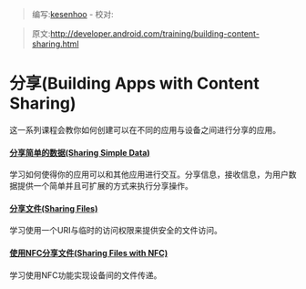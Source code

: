 > 编写:[kesenhoo](https://github.com/kesenhoo) - 校对:

> 原文:<http://developer.android.com/training/building-content-sharing.html>

# 分享(Building Apps with Content Sharing)

这一系列课程会教你如何创建可以在不同的应用与设备之间进行分享的应用。

#### [分享简单的数据(Sharing Simple Data)](sharing/index.html)

  学习如何使得你的应用可以和其他应用进行交互。分享信息，接收信息，为用户数据提供一个简单并且可扩展的方式来执行分享操作。


#### [分享文件(Sharing Files)](secure-file-sharing/index.html)

  学习使用一个URI与临时的访问权限来提供安全的文件访问。


#### [使用NFC分享文件(Sharing Files with NFC)](beam-files/index.html)

  学习使用NFC功能实现设备间的文件传递。
